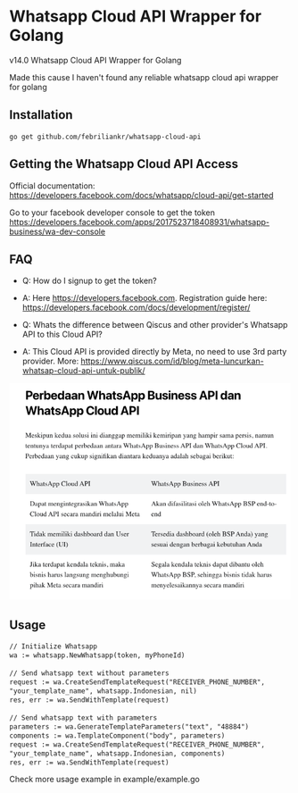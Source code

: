 # Whatsapp Cloud API Wrapper for Golang

v14.0 Whatsapp Cloud API Wrapper for Golang

Made this cause I haven't found any reliable whatsapp cloud api wrapper for golang

## Installation

```
go get github.com/febriliankr/whatsapp-cloud-api
```

## Getting the Whatsapp Cloud API Access

Official documentation: https://developers.facebook.com/docs/whatsapp/cloud-api/get-started

Go to your facebook developer console to get the token https://developers.facebook.com/apps/2017523718408931/whatsapp-business/wa-dev-console

## FAQ

- Q: How do I signup to get the token?
- A: Here https://developers.facebook.com. Registration guide here: https://developers.facebook.com/docs/development/register/

- Q: Whats the difference between Qiscus and other provider's Whatsapp API to this Cloud API?
- A: This Cloud API is provided directly by Meta, no need to use 3rd party provider.
   More: https://www.qiscus.com/id/blog/meta-luncurkan-whatsap-cloud-api-untuk-publik/

![The difference](assets/difference_by_qiscus_blog.png)

## Usage

```
// Initialize Whatsapp
wa := whatsapp.NewWhatsapp(token, myPhoneId)

// Send whatsapp text without parameters
request := wa.CreateSendTemplateRequest("RECEIVER_PHONE_NUMBER", "your_template_name", whatsapp.Indonesian, nil)
res, err := wa.SendWithTemplate(request)

// Send whatsapp text with parameters
parameters := wa.GenerateTemplateParameters("text", "48884")
components := wa.TemplateComponent("body", parameters)
request := wa.CreateSendTemplateRequest("RECEIVER_PHONE_NUMBER", "your_template_name", whatsapp.Indonesian, components)
res, err := wa.SendWithTemplate(request)
```

Check more usage example in example/example.go

